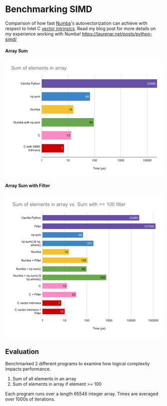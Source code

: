# Benchmarking SIMD

Comparison of how fast [Numba](https://numba.pydata.org/)'s autovectorization can achieve with respect to Intel C [vector intrinsics](https://software.intel.com/sites/landingpage/IntrinsicsGuide/#techs=SSE,SSE2,SSE3,SSSE3). Read my blog post for more details on my experience working with Numba! https://laurenar.net/posts/python-simd/

#### Array Sum
![array_sum](./misc/array_sum.svg)

#### Array Sum with Filter
![array_sum_filter1](./misc/array_sum_filter_1.svg)

## Evaluation

Benchmarked 2 different programs to examine how logical complexity impacts performance.

1. Sum of all elements in an array
2. Sum of elements in array if element >= 100

Each program runs over a length 65546 integer array. Times are averaged over 1000s of iterations.

